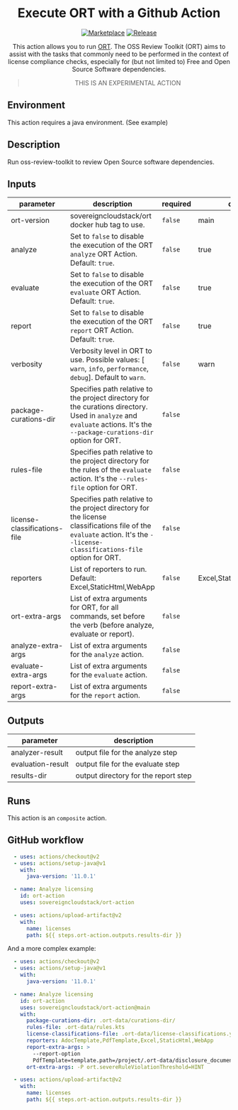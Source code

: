 <div align="center">

# Execute ORT with a Github Action

[![Marketplace](https://img.shields.io/badge/GitHub-Marketplace-green.svg)](https://github.com/marketplace/actions/run-ort) [![Release](https://img.shields.io/github/release/itrich/ort-action.svg)](https://github.com/itrich/ort-action/releases)

This action allows you to run [ORT](https://oss-review-toolkit.org/). The OSS
Review Toolkit (ORT) aims to assist with the tasks that commonly need to be
performed in the context of license compliance checks, especially for (but not
limited to) Free and Open Source Software dependencies.

> THIS IS AN EXPERIMENTAL ACTION

</div>

## Environment
This action requires a java environment. (See example)

<!-- action-docs-description -->
## Description

Run oss-review-toolkit to review Open Source software dependencies.



<!-- action-docs-description -->

<!-- action-docs-inputs -->
## Inputs

| parameter | description | required | default |
| - | - | - | - |
| ort-version | sovereigncloudstack/ort docker hub tag to use. | `false` | main |
| analyze | Set to `false` to disable the execution of the ORT `analyze` ORT Action. Default: `true`. | `false` | true |
| evaluate | Set to `false` to disable the execution of the ORT `evaluate` ORT Action. Default: `true`. | `false` | true |
| report | Set to `false` to disable the execution of the ORT `report` ORT Action. Default: `true`. | `false` | true |
| verbosity | Verbosity level in ORT to use. Possible values: [ `warn`, `info`, `performance`, `debug`]. Default to `warn`. | `false` | warn |
| package-curations-dir | Specifies path relative to the project directory for the curations directory. Used in `analyze` and `evaluate` actions. It's the `--package-curations-dir` option for ORT. | `false` |  |
| rules-file | Specifies path relative to the project directory for the rules of the `evaluate` action. It's the `--rules-file` option for ORT. | `false` |  |
| license-classifications-file | Specifies path relative to the project directory for the license classifications file of the `evaluate` action. It's the `--license-classifications-file` option for ORT. | `false` |  |
| reporters | List of reporters to run. Default: Excel,StaticHtml,WebApp | `false` | Excel,StaticHtml,WebApp |
| ort-extra-args | List of extra arguments for ORT, for all commands, set before the verb (before analyze, evaluate or report). | `false` |  |
| analyze-extra-args | List of extra arguments for the `analyze` action. | `false` |  |
| evaluate-extra-args | List of extra arguments for the `evaluate` action. | `false` |  |
| report-extra-args | List of extra arguments for the `report` action. | `false` |  |



<!-- action-docs-inputs -->

<!-- action-docs-outputs -->
## Outputs

| parameter | description |
| - | - |
| analyzer-result | output file for the analyze step |
| evaluation-result | output file for the evaluate step |
| results-dir | output directory for the report step |



<!-- action-docs-outputs -->

<!-- action-docs-runs -->
## Runs

This action is an `composite` action.


<!-- action-docs-runs -->

## GitHub workflow

```yml
  - uses: actions/checkout@v2
  - uses: actions/setup-java@v1
    with:
      java-version: '11.0.1'

  - name: Analyze licensing
    id: ort-action
    uses: sovereigncloudstack/ort-action

  - uses: actions/upload-artifact@v2
    with:
      name: licenses
      path: ${{ steps.ort-action.outputs.results-dir }}
```

And a more complex example:

```yml
  - uses: actions/checkout@v2
  - uses: actions/setup-java@v1
    with:
      java-version: '11.0.1'

  - name: Analyze licensing
    id: ort-action
    uses: sovereigncloudstack/ort-action@main
    with:
      package-curations-dir: .ort-data/curations-dir/
      rules-file: .ort-data/rules.kts
      license-classifications-file: .ort-data/license-classifications.yml
      reporters: AdocTemplate,PdfTemplate,Excel,StaticHtml,WebApp
      report-extra-args: >
        --report-option
        PdfTemplate=template.path=/project/.ort-data/disclosure_document.ftl
      ort-extra-args: -P ort.severeRuleViolationThreshold=HINT

  - uses: actions/upload-artifact@v2
    with:
      name: licenses
      path: ${{ steps.ort-action.outputs.results-dir }}
```
